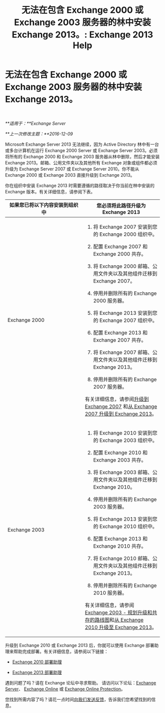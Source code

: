 ﻿---
title: '无法在包含 Exchange 2000 或 Exchange 2003 服务器的林中安装 Exchange 2013。: Exchange 2013 Help'
TOCTitle: 无法在包含 Exchange 2000 或 Exchange 2003 服务器的林中安装 Exchange 2013。
ms:assetid: a115b182-cbd2-4d31-aa0e-375240939301
ms:mtpsurl: https://technet.microsoft.com/zh-cn/library/ms.exch.setupreadiness.exchange2000or2003presentinorg(v=EXCHG.150)
ms:contentKeyID: 50491237
ms.date: 01/11/2018
mtps_version: v=EXCHG.150
ms.translationtype: HT
---

# 无法在包含 Exchange 2000 或 Exchange 2003 服务器的林中安装 Exchange 2013。

 

_**适用于：**Exchange Server_

_**上一次修改主题：**2016-12-09_

Microsoft Exchange Server 2013 无法继续，因为 Active Directory 林中有一台或多台计算机在运行 Exchange 2000 Server 或 Exchange Server 2003。必须将所有的 Exchange 2000 和 Exchange 2003 服务器从林中删除，然后才能安装 Exchange 2013。邮箱、公用文件夹以及其他所有 Exchange 对象或组件都必须升级为 Exchange Server 2007 或 Exchange Server 2010。你不能从 Exchange 2000 或 Exchange 2003 直接升级到 Exchange 2013。

你在组织中安装 Exchange 2013 时需要遵循的路径取决于你当前在林中安装的 Exchange 版本。有关详细信息，请参阅下表。


<table>
<colgroup>
<col style="width: 50%" />
<col style="width: 50%" />
</colgroup>
<thead>
<tr class="header">
<th>如果您已将以下内容安装到组织中</th>
<th>您必须将此路径升级为 Exchange 2013</th>
</tr>
</thead>
<tbody>
<tr class="odd">
<td><p>Exchange 2000</p></td>
<td><ol>
<li><p>将 Exchange 2007 安装到您的 Exchange 2000 组织中。</p></li>
<li><p>配置 Exchange 2007 和 Exchange 2000 共存。</p></li>
<li><p>将 Exchange 2000 邮箱、公用文件夹以及其他组件迁移到 Exchange 2007。</p></li>
<li><p>停用并删除所有的 Exchange 2000 服务器。</p></li>
<li><p>将 Exchange 2013 安装到您的 Exchange 2007 组织中。</p></li>
<li><p>配置 Exchange 2013 和 Exchange 2007 共存。</p></li>
<li><p>将 Exchange 2007 邮箱、公用文件夹以及其他组件迁移到 Exchange 2013。</p></li>
<li><p>停用并删除所有的 Exchange 2007 服务器。</p></li>
</ol>
<p>有关详细信息，请参阅<a href="https://go.microsoft.com/fwlink/p/?linkid=103281">升级到 Exchange 2007</a> 和<a href="upgrade-from-exchange-2007-to-exchange-2013-exchange-2013-help.md">从 Exchange 2007 升级到 Exchange 2013</a>。</p></td>
</tr>
<tr class="even">
<td><p>Exchange 2003</p></td>
<td><ol>
<li><p>将 Exchange 2010 安装到您的 Exchange 2003 组织中。</p></li>
<li><p>配置 Exchange 2010 和 Exchange 2003 共存。</p></li>
<li><p>将 Exchange 2003 邮箱、公用文件夹以及其他组件迁移到 Exchange 2010。</p></li>
<li><p>停用并删除所有的 Exchange 2003 服务器。</p></li>
<li><p>将 Exchange 2013 安装到您的 Exchange 2010 组织中。</p></li>
<li><p>配置 Exchange 2013 和 Exchange 2010 共存。</p></li>
<li><p>将 Exchange 2010 邮箱、公用文件夹以及其他组件迁移到 Exchange 2013。</p></li>
<li><p>停用并删除所有的 Exchange 2010 服务器。</p></li>
</ol>
<p>有关详细信息，请参阅 <a href="https://go.microsoft.com/fwlink/p/?linkid=268414">Exchange 2003 - 规划升级和共存的路线图</a>和<a href="upgrade-from-exchange-2010-to-exchange-2013-exchange-2013-help.md">从 Exchange 2010 升级至 Exchange 2013</a>。</p></td>
</tr>
</tbody>
</table>


升级到 Exchange 2010 或 Exchange 2013 后，你就可以使用 Exchange 部署助理来帮助完成部署。有关详细信息，请参阅以下链接：

  - [Exchange 2010 部署助理](https://go.microsoft.com/fwlink/p/?linkid=171086)

  - [Exchange 2013 部署助理](https://go.microsoft.com/fwlink/p/?linkid=277105)

遇到问题了吗？请在 Exchange 论坛中寻求帮助。 请访问以下论坛：[Exchange Server](https://go.microsoft.com/fwlink/p/?linkid=60612)、 [Exchange Online](https://go.microsoft.com/fwlink/p/?linkid=267542) 或 [Exchange Online Protection](https://go.microsoft.com/fwlink/p/?linkid=285351)。

您找到所需内容了吗？请花一点时间[向我们发送反馈](mailto:exsetuphelpfeedback@microsoft.com?subject=exchange%202013%20setup%20help%20feedbac)，告诉我们您希望找到的信息。

